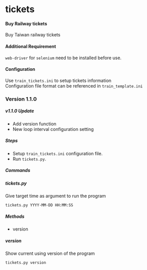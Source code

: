 # tickets
#### Buy Railway tickets
Buy Taiwan railway tickets

#### Additional Requirement
`web-driver` for `selenium` need to be installed before use.

#### Configuration
Use `train_tickets.ini` to setup tickets information  
Configuration file format can be referenced in `train_template.ini`

### Version 1.1.0
##### v1.1.0 Update
- Add version function
- New loop interval configuration setting

##### Steps
- Setup `train_tickets.ini` configuration file.
- Run `tickets.py`.

##### Commands

##### tickets.py
Give target time as argument to run the program

    tickets.py YYYY-MM-DD HH:MM:SS

##### Methods
- version

##### version
Show current using version of the program

    tickets.py version
